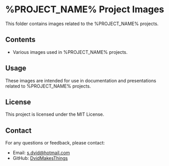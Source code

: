 # %PROJECT_NAME% Project Images
This folder contains images related to the %PROJECT_NAME% projects.
## Contents
- Various images used in %PROJECT_NAME% projects.
## Usage
These images are intended for use in documentation and presentations related to %PROJECT_NAME% projects.
## License
This project is licensed under the MIT License.
## Contact
For any questions or feedback, please contact:
- Email: [s.dvid@hotmail.com](mailto:s.dvid@hotmail.com)
- GitHub: [DvidMakesThings](https://github.com/DvidMakesThings)
